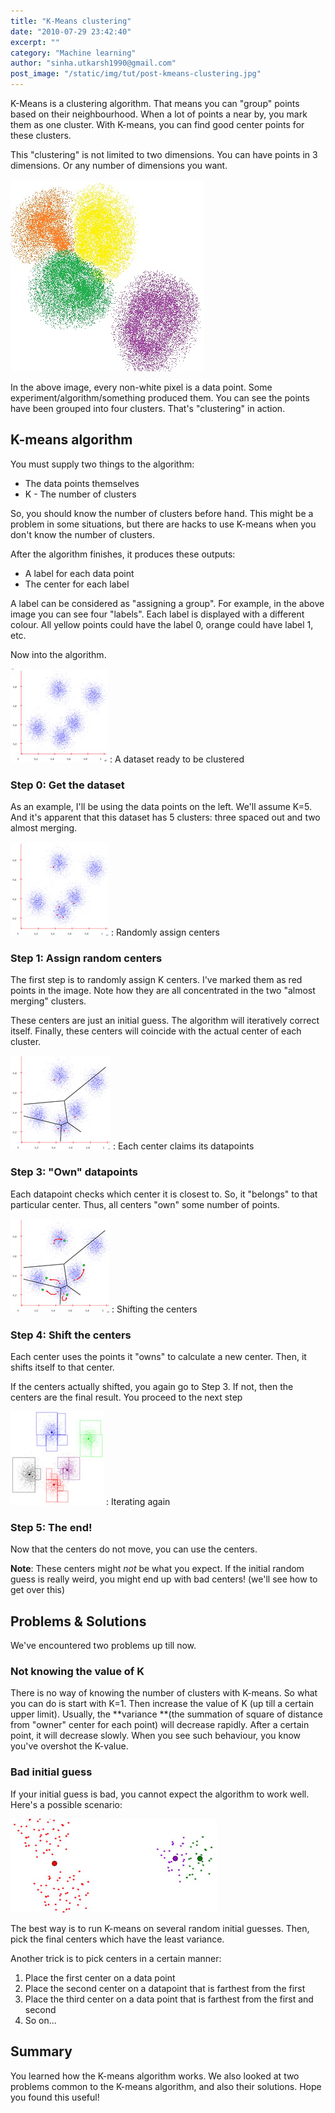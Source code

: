 ```yaml
---
title: "K-Means clustering"
date: "2010-07-29 23:42:40"
excerpt: ""
category: "Machine learning"
author: "sinha.utkarsh1990@gmail.com"
post_image: "/static/img/tut/post-kmeans-clustering.jpg"
---
```

K-Means is a clustering algorithm. That means you can "group" points based on their neighbourhood. When a lot of points a near by, you mark them as one cluster. With K-means, you can find good center points for these clusters.

This "clustering" is not limited to two dimensions. You can have points in 3 dimensions. Or any number of dimensions you want.

![Clusters in a dataset](/static/img/tut/kmeans-example.jpg)

In the above image, every non-white pixel is a data point. Some experiment/algorithm/something produced them. You can see the points have been grouped into four clusters. That's "clustering" in action.

## K-means algorithm

You must supply two things to the algorithm: 

  * The data points themselves
  * K - The number of clusters

So, you should know the number of clusters before hand. This might be a problem in some situations, but there are hacks to use K-means when you don't know the number of clusters.

After the algorithm finishes, it produces these outputs: 

  * A label for each data point
  * The center for each label

A label can be considered as "assigning a group". For example, in the above image you can see four "labels". Each label is displayed with a different colour. All yellow points could have the label 0, orange could have label 1, etc.

Now into the algorithm. 

![A dataset ready to be clustered](/static/img/tut/kmeans-example-1.jpg)
: A dataset ready to be clustered

### Step 0: Get the dataset

As an example, I'll be using the data points on the left. We'll assume K=5. And it's apparent that this dataset has 5 clusters: three spaced out and two almost merging.

![Randomly assigned centers](/static/img/tut/kmeans-example-2.jpg)
: Randomly assign centers

### Step 1: Assign random centers

The first step is to randomly assign K centers. I've marked them as red points in the image. Note how they are all concentrated in the two "almost merging" clusters.

These centers are just an initial guess. The algorithm will iteratively correct itself. Finally, these centers will coincide with the actual center of each cluster.

![Each center claims its data points](/static/img/tut/kmeans-example-3.jpg)
: Each center claims its datapoints

### Step 3: "Own" datapoints

Each datapoint checks which center it is closest to. So, it "belongs" to that particular center. Thus, all centers "own" some number of points.

![Shifting the centers](/static/img/tut/kmeans-example-4.jpg)
: Shifting the centers

### Step 4: Shift the centers

Each center uses the points it "owns" to calculate a new center. Then, it shifts itself to that center.

If the centers actually shifted, you again go to Step 3. If not, then the centers are the final result. You proceed to the next step

![Iterating again](/static/img/tut/kmeans-example-5.jpg)
: Iterating again

### Step 5: The end!

Now that the centers do not move, you can use the centers.

**Note**: These centers might _not_ be what you expect. If the initial random guess is really weird, you might end up with bad centers! (we'll see how to get over this)

## Problems & Solutions

We've encountered two problems up till now. 

### Not knowing the value of K

There is no way of knowing the number of clusters with K-means. So what you can do is start with K=1. Then increase the value of K (up till a certain upper limit). Usually, the **variance **(the summation of square of distance from "owner" center for each point) will decrease rapidly. After a certain point, it will decrease slowly. When you see such behaviour, you know you've overshot the K-value. 

### Bad initial guess

If your initial guess is bad, you cannot expect the algorithm to work well. Here's a possible scenario:

![A really bad initial guess](/static/img/tut/kmeans-bad-initial-guess.jpg)

The best way is to run K-means on several random initial guesses. Then, pick the final centers which have the least variance.

Another trick is to pick centers in a certain manner: 

  1. Place the first center on a data point
  2. Place the second center on a datapoint that is farthest from the first
  3. Place the third center on a data point that is farthest from the first and second
  4. So on...

## Summary

You learned how the K-means algorithm works. We also looked at two problems common to the K-means algorithm, and also their solutions. Hope you found this useful!
